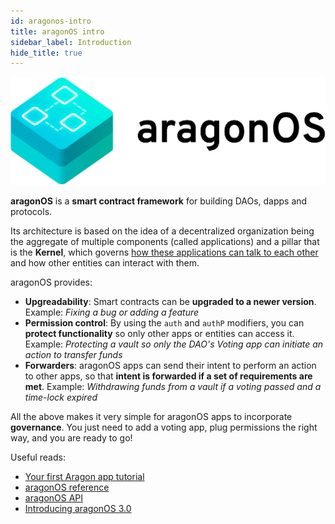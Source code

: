 ```yaml
---
id: aragonos-intro
title: aragonOS intro
sidebar_label: Introduction
hide_title: true
---
```


![](/docs/assets/brand/aragonos.png)

**aragonOS** is a **smart contract framework** for building DAOs, dapps and protocols.

Its architecture is based on the idea of a decentralized organization being the aggregate of multiple components (called applications) and a pillar that is the **Kernel**, which governs [how these applications can talk to each other](/docs/acl-intro.html) and how other entities can interact with them.

aragonOS provides:
- **Upgreadability**: Smart contracts can be **upgraded to a newer version**. Example: *Fixing a bug or adding a feature*
- **Permission control**: By using the `auth` and `authP` modifiers, you can **protect functionality** so only other apps or entities can access it. Example: *Protecting a vault so only the DAO's Voting app can initiate an action to transfer funds*
- **Forwarders**: aragonOS apps can send their intent to perform an action to other apps, so that **intent is forwarded if a set of requirements are met**. Example: *Withdrawing funds from a vault if a voting passed and a time-lock expired*

All the above makes it very simple for aragonOS apps to incorporate **governance**. You just need to add a voting app, plug permissions the right way, and you are ready to go!

Useful reads:
- [Your first Aragon app tutorial](/docs/tutorial.html)
- [aragonOS reference](/docs/aragonos-ref.html)
- [aragonOS API](/docs/kernel_Kernel.html)
- [Introducing aragonOS 3.0](https://blog.aragon.org/introducing-aragonos-3-0-alpha-the-new-operating-system-for-protocols-and-dapps-348f7ac92cff/)